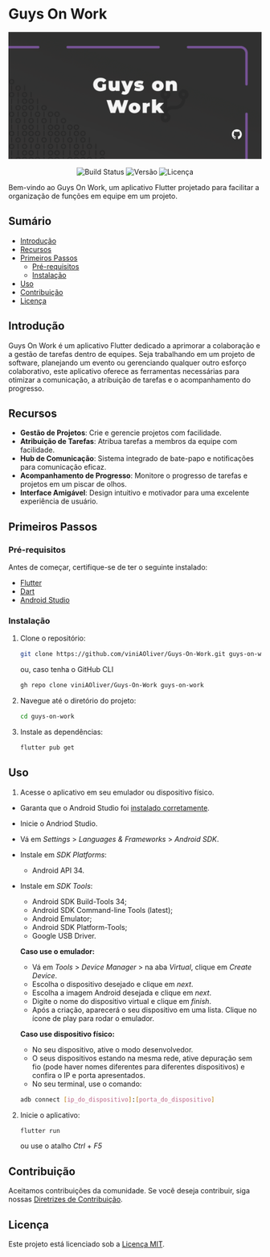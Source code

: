 # Guys On Work

<p align="center">
  <a href="https://github.com/viniAOliver/Guys-On-Work">
    <img src="assets/images/readme_images/repository_banner.png" alt="Guys On Work Banner">
  </a>
</p>

<p align="center">
  <img alt="Build Status" src="https://travis-ci.org/viniAOliver/Guys-On-Work.svg?branch=master">
  <img alt="Versão" src="https://img.shields.io/badge/version-1.0.0-blue.svg">
  <img alt="Licença" src="https://img.shields.io/badge/license-MIT-green.svg">
</p>

<text>
Bem-vindo ao Guys On Work, um aplicativo Flutter projetado para facilitar a organização de funções em equipe em um projeto.
</text>

## Sumário

- [Introdução](#introdução)
- [Recursos](#recursos)
- [Primeiros Passos](#primeiros-passos)
  - [Pré-requisitos](#pré-requisitos)
  - [Instalação](#instalação)
- [Uso](#uso)
- [Contribuição](#contribuição)
- [Licença](#licença)

## Introdução

<text>
Guys On Work é um aplicativo Flutter dedicado a aprimorar a colaboração e a gestão de tarefas dentro de equipes. Seja trabalhando em um projeto de software, planejando um evento ou gerenciando qualquer outro esforço colaborativo, este aplicativo oferece as ferramentas necessárias para otimizar a comunicação, a atribuição de tarefas e o acompanhamento do progresso.
</text>

## Recursos

- **Gestão de Projetos**: Crie e gerencie projetos com facilidade.
- **Atribuição de Tarefas**: Atribua tarefas a membros da equipe com facilidade.
- **Hub de Comunicação**: Sistema integrado de bate-papo e notificações para comunicação eficaz.
- **Acompanhamento de Progresso**: Monitore o progresso de tarefas e projetos em um piscar de olhos.
- **Interface Amigável**: Design intuitivo e motivador para uma excelente experiência de usuário.

## Primeiros Passos

### Pré-requisitos

Antes de começar, certifique-se de ter o seguinte instalado:

- [Flutter](https://flutter.dev/docs/get-started/install)
- [Dart](https://dart.dev/get-dart)
- [Android Studio](https://developer.android.com/studio)

### Instalação

1. Clone o repositório:

   ```bash
   git clone https://github.com/viniAOliver/Guys-On-Work.git guys-on-work
   ```

   ou, caso tenha o GitHub CLI

   ```bash
   gh repo clone viniAOliver/Guys-On-Work guys-on-work
   ```

2. Navegue até o diretório do projeto:

   ```bash
   cd guys-on-work
   ```

3. Instale as dependências:

   ```bash
   flutter pub get
   ```

## Uso

1. Acesse o aplicativo em seu emulador ou dispositivo físico.

- Garanta que o Android Studio foi [instalado corretamente](#instalação).
- Inicie o Andriod Studio.
- Vá em _Settings_ > _Languages & Frameworks_ > _Android SDK_.
- Instale em _SDK Platforms_:

  - Android API 34.

- Instale em _SDK Tools_:

  - Android SDK Build-Tools 34;
  - Android SDK Command-line Tools (latest);
  - Android Emulator;
  - Android SDK Platform-Tools;
  - Google USB Driver.

  **Caso use o emulador:**

  - Vá em _Tools_ > _Device Manager_ > na aba _Virtual_, clique em _Create Device_.
  - Escolha o dispositivo desejado e clique em _next_.
  - Escolha a imagem Android desejada e clique em _next_.
  - Digite o nome do dispositivo virtual e clique em _finish_.
  - Após a criação, aparecerá o seu dispositivo em uma lista. Clique no ícone de play para rodar o emulador.

  **Caso use dispositivo físico:**

  - No seu dispositivo, ative o modo desenvolvedor.
  - O seus dispositivos estando na mesma rede, ative depuração sem fio (pode haver nomes diferentes para diferentes dispositivos) e confira o IP e porta apresentados.
  - No seu terminal, use o comando:

  ```bash
  adb connect [ip_do_dispositivo]:[porta_do_dispositivo]
  ```

2. Inicie o aplicativo:

   ```bash
   flutter run
   ```

   ou use o atalho _Ctrl_ + _F5_

## Contribuição

Aceitamos contribuições da comunidade. Se você deseja contribuir, siga nossas [Diretrizes de Contribuição](https://github.com/viniAOliver/Guys-On-Work/blob/master/CODE_OF_CONDUCT.md).

## Licença

Este projeto está licenciado sob a [Licença MIT](https://opensource.org/license/mit/).
